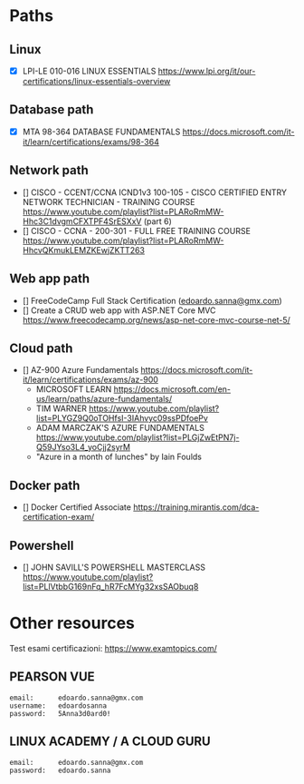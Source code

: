 # Paths
## Linux
- [x] LPI-LE 010-016 LINUX ESSENTIALS https://www.lpi.org/it/our-certifications/linux-essentials-overview
## Database path
- [x] MTA 98-364 DATABASE FUNDAMENTALS https://docs.microsoft.com/it-it/learn/certifications/exams/98-364
## Network path
- [] CISCO - CCENT/CCNA ICND1v3 100-105 - CISCO CERTIFIED ENTRY NETWORK TECHNICIAN - TRAINING COURSE https://www.youtube.com/playlist?list=PLARoRmMW-Hhc3C1dvgmCFXTPF4SrESXxV (part 6)
- [] CISCO - CCNA - 200-301 - FULL FREE TRAINING COURSE https://www.youtube.com/playlist?list=PLARoRmMW-HhcvQKmukLEMZKEwjZKTT263
## Web app path
- [] FreeCodeCamp Full Stack Certification (edoardo.sanna@gmx.com)
- [] Create a CRUD web app with ASP.NET Core MVC https://www.freecodecamp.org/news/asp-net-core-mvc-course-net-5/ 
## Cloud path
- [] AZ-900 Azure Fundamentals https://docs.microsoft.com/it-it/learn/certifications/exams/az-900
    - MICROSOFT LEARN https://docs.microsoft.com/en-us/learn/paths/azure-fundamentals/
    - TIM WARNER https://www.youtube.com/playlist?list=PLYGZ9Q0oTOHfsI-3IAhvyc09ssPDfoePv
    - ADAM MARCZAK'S AZURE FUNDAMENTALS https://www.youtube.com/playlist?list=PLGjZwEtPN7j-Q59JYso3L4_yoCjj2syrM
    - "Azure in a month of lunches" by Iain Foulds
## Docker path
- [] Docker Certified Associate https://training.mirantis.com/dca-certification-exam/
## Powershell
- [] JOHN SAVILL'S POWERSHELL MASTERCLASS https://www.youtube.com/playlist?list=PLlVtbbG169nFq_hR7FcMYg32xsSAObuq8


# Other resources
Test esami certificazioni: https://www.examtopics.com/
## PEARSON VUE
	email:		edoardo.sanna@gmx.com
	username:	edoardosanna
	password:	5Anna3d0ard0!
## LINUX ACADEMY / A CLOUD GURU
	email:		edoardo.sanna@gmx.com
	password:	edoardo.sanna
